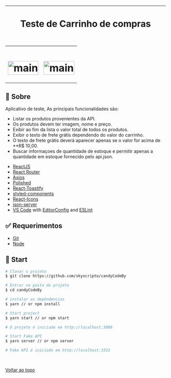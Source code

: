 

<hr>

<h1 align="center">Teste de Carrinho de compras</h1>

<br>

<table>
  <tr>
    <td><h1 align="center">
  <img alt="main" width="100%" title="#main" src="https://github.com/skyxcripto/candyCodeBy/blob/main/public/main.png" />
</h1></td>
   <td><h1 align="center">
  <img alt="main" width="100%" title="#main" src="https://github.com/skyxcripto/candyCodeBy/blob/main/public/cart2.png" />
</h1></td>
  </tr>
</table>

## :dart: Sobre ##

Aplicativo de teste, As principais funcionalidades são:  

- Listar os produtos provenientes da API.
- Os produtos devem ter imagem, nome e preço.
- Exibir ao fim da lista o valor total de todos os produtos.
- Exibir o texto de frete grátis dependendo do valor do carrinho.
- O texto de frete grátis deverá aparecer apenas se o valor for acima de **R$ 10,00.
- Buscar informaçoes de quantidade de estoque e permitir apenas a quantidade em estoque fornecido pelo api.json. 

<div id="features" ></div>


-  [ReactJS](https://reactjs.org/)
-  [React Router](https://github.com/ReactTraining/react-router)
-  [Axios](https://github.com/axios/axios)
-  [Polished](https://polished.js.org/)
-  [React-Toastify](https://fkhadra.github.io/react-toastify/)
-  [styled-components](https://www.styled-components.com/)
-  [React-Icons](https://react-icons.netlify.com/)
-  [json-server](https://github.com/typicode/json-server)
-  [VS Code](https://code.visualstudio.com) with [EditorConfig](https://editorconfig.org) and [ESLint](https://eslint.org)

<div id="requirements" ></div>

## :white_check_mark: Requerimentos ##

- [Git](https://git-scm.com)
- [Node](https://nodejs.org/en/)

<div id="start" ></div>

## :checkered_flag: Start ##

```bash
# Clonar o projeto
$ git clone https://github.com/skyxcripto/candyCodeBy

# Entrar na pasta do projeto 
$ cd candyCodeBy

# instalar as depêndencias
$ yarn // or npm install

# Start project
$ yarn start // or npm start

# O projeto é iniciado em http://localhost:3000

# Start Fake API
$ yarn server // or npm server

# Fake API é iniciado em http://localhost:3333
```


&#xa0;

<a href="#top">Voltar ao topo</a>
